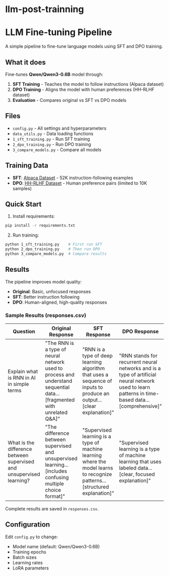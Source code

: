 # llm-post-trainning
# LLM Fine-tuning Pipeline

A simple pipeline to fine-tune language models using SFT and DPO training.

## What it does

Fine-tunes **Qwen/Qwen3-0.6B** model through:

1. **SFT Training** - Teaches the model to follow instructions (Alpaca dataset)
2. **DPO Training** - Aligns the model with human preferences (HH-RLHF dataset)
3. **Evaluation** - Compares original vs SFT vs DPO models

## Files

- `config.py` - All settings and hyperparameters
- `data_utils.py` - Data loading functions
- `1_sft_training.py` - Run SFT training
- `2_dpo_training.py` - Run DPO training  
- `3_compare_models.py` - Compare all models

## Training Data

- **SFT**: [Alpaca Dataset](https://huggingface.co/datasets/tatsu-lab/alpaca) - 52K instruction-following examples
- **DPO**: [HH-RLHF Dataset](https://huggingface.co/datasets/Dahoas/full-hh-rlhf) - Human preference pairs (limited to 10K samples)


## Quick Start

1. Install requirements:
```bash
pip install -r requirements.txt
```

2. Run training:
```bash
python 1_sft_training.py    # First run SFT
python 2_dpo_training.py    # Then run DPO
python 3_compare_models.py  # Compare results
```

## Results

The pipeline improves model quality:
- **Original**: Basic, unfocused responses
- **SFT**: Better instruction following
- **DPO**: Human-aligned, high-quality responses

### Sample Results (responses.csv)

| Question | Original Response | SFT Response | DPO Response |
|----------|-------------------|--------------|--------------|
| Explain what is RNN in AI in simple terms | "The RNN is a type of neural network used to process and understand sequential data... [fragmented with unrelated Q&A]" | "RNN is a type of deep learning algorithm that uses a sequence of inputs to produce an output... [clear explanation]" | "RNN stands for recurrent neural networks and is a type of artificial neural network used to learn patterns in time-based data... [comprehensive]" |
| What is the difference between supervised and unsupervised learning? | "The difference between supervised and unsupervised learning... [includes confusing multiple choice format]" | "Supervised learning is a type of machine learning where the model learns to recognize patterns... [structured explanation]" | "Supervised learning is a type of machine learning that uses labeled data... [clear, focused explanation]" |

Complete results are saved in `responses.csv`.


## Configuration

Edit `config.py` to change:
- Model name (default: Qwen/Qwen3-0.6B)
- Training epochs
- Batch sizes
- Learning rates
- LoRA parameters
